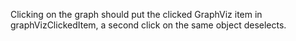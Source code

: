 Clicking on the graph should put the clicked GraphViz item in graphVizClickedItem, a second click on the same object deselects.